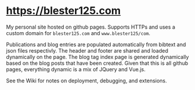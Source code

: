 # https://blester125.com

My personal site hosted on github pages. Supports HTTPs and uses a custom domain for `blester125.com` and `www.blester125/com`.

Publications and blog entries are populated automatically from bibtext and json files respectivly. The header and footer are shared and loaded dynamically on the page. The blog tag index page is generated dynamically based on the blog posts that have been created. Given that this is all github pages, everything dynamic is a mix of JQuery and Vue.js.

See the Wiki for notes on deployment, debugging, and extensions.
